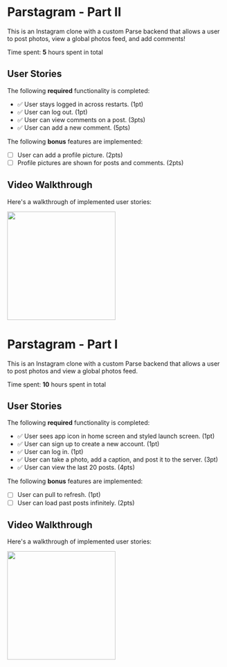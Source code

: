 # Parstagram - Part II

This is an Instagram clone with a custom Parse backend that allows a user to post photos, view a global photos feed, and add comments!

Time spent: **5** hours spent in total

## User Stories

The following **required** functionality is completed:

- ✅ User stays logged in across restarts. (1pt)
- ✅ User can log out. (1pt)
- ✅ User can view comments on a post. (3pts)
- ✅ User can add a new comment. (5pts)

The following **bonus** features are implemented:

- [ ] User can add a profile picture. (2pts)
- [ ] Profile pictures are shown for posts and comments. (2pts)

## Video Walkthrough

Here's a walkthrough of implemented user stories:

<img src="Part2InstaClone.gif" width=250><br>

# Parstagram - Part I

This is an Instagram clone with a custom Parse backend that allows a user to post photos and view a global photos feed.

Time spent: **10** hours spent in total

## User Stories

The following **required** functionality is completed:

- ✅ User sees app icon in home screen and styled launch screen. (1pt)
- ✅ User can sign up to create a new account. (1pt)
- ✅ User can log in. (1pt)
- ✅ User can take a photo, add a caption, and post it to the server. (3pt)
- ✅ User can view the last 20 posts. (4pts)

The following **bonus** features are implemented:

- [ ] User can pull to refresh. (1pt)
- [ ] User can load past posts infinitely. (2pts)

## Video Walkthrough

Here's a walkthrough of implemented user stories:

<img src="Part1InstaClone.gif" width=250><br>
